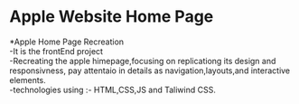 # Apple Website Home Page
*Apple Home Page Recreation
<br>
-It is the frontEnd project 
<br>
-Recreating the apple himepage,focusing on replicationg its design and  responsivness,
pay attentaio in details as navigation,layouts,and interactive elements.
<br>
-technologies using :- HTML,CSS,JS and Taliwind CSS.
